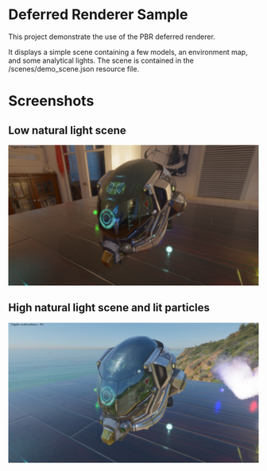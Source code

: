 # Deferred Renderer Sample

This project demonstrate the use of the PBR deferred renderer.

It displays a simple scene containing a few models, an environment map, and some analytical lights. The scene is 
contained in the /scenes/demo_scene.json resource file.

# Screenshots

## Low natural light scene

![Screenshot](../images/Capture.PNG "Screenshot 1")

## High natural light scene and lit particles

![Screenshot](../images/Capture2.PNG "Screenshot 2")